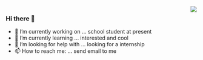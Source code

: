 

<img align="right" src="https://github-readme-stats.vercel.app/api?username=tuchg&show_icons=true&icon_color=805AD5&text_color=718096&bg_color=ffffff&hide_title=true" />

### Hi there 👋

- 🔭 I’m currently working on ...   school student at present
- 🌱 I’m currently learning ...   interested and cool
- 🤔 I’m looking for help with ...  looking for a internship
- 📫 How to reach me: ... send email to me
